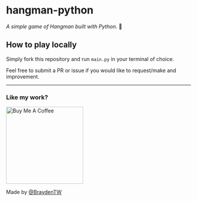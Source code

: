 # hangman-python

_A simple game of Hangman built with Python._ 🐍

## How to play locally

Simply fork this repository and run `main.py` in your terminal of choice.

Feel free to submit a PR or issue if you would like to request/make and improvement.

---

### Like my work?

<a href="https://www.buymeacoffee.com/braydenw" target="_blank"><img src="https://cdn.buymeacoffee.com/buttons/v2/default-yellow.png" alt="Buy Me A Coffee" width="210" ></a>

Made by [@BraydenTW](https://github.com/braydentw)
